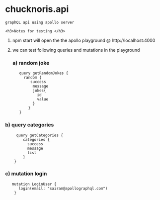 # chucknoris.api
    graphQL api using apollo server

    <h3>Notes for testing </h3>
1) npm start will open the the apollo playground  @ http://localhost:4000
2) we can test following queries and mutations in the playground
    <h3> a) random joke </h3>
        
          query getRandomJokes {
            random { 
               success
                message
                jokes{
                  id      	      
                  value
                }
              } 
          }
          
  <h3> b) query categories </h3>
      
        
         query getCategories {
            categories {
              success
              message
              list
            }
        }
        
 <h3>  c) mutation login </h3>
       
       mutation LoginUser {
          login(email: "sairam@apollographql.com")
        }
        
       
